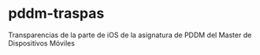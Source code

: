 # pddm-traspas
Transparencias de la parte de iOS de la asignatura de PDDM del Master de Dispositivos Móviles
